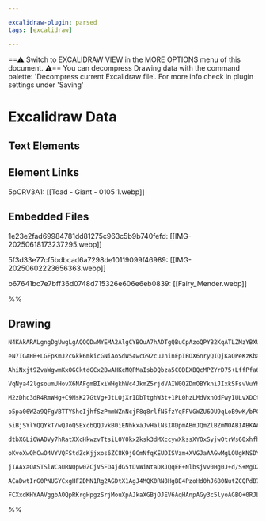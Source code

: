 ```yaml
---

excalidraw-plugin: parsed
tags: [excalidraw]

---
```

==⚠  Switch to EXCALIDRAW VIEW in the MORE OPTIONS menu of this document. ⚠== You can decompress Drawing data with the command palette: 'Decompress current Excalidraw file'. For more info check in plugin settings under 'Saving'


# Excalidraw Data

## Text Elements
## Element Links
5pCRV3A1: [[Toad - Giant - 0105 1.webp]]

## Embedded Files
1e23e2fad69984781dd81275c963c5b9b740fefd: [[IMG-20250618173237295.webp]]

5f3d33e77cf5bdbcad6a7298de10119099f46989: [[IMG-20250602223656363.webp]]

b67641bc7e7bff36d0748d715326e606e6eb0839: [[Fairy_Mender.webp]]

%%
## Drawing
```compressed-json
N4KAkARALgngDgUwgLgAQQQDwMYEMA2AlgCYBOuA7hADTgQBuCpAzoQPYB2KqATLZMzYBXUtiRoIACyhQ4zZAHoFAc0JRJQgEYA6bGwC2CgF7N6hbEcK4OCtptbErHALRY8RMpWdx8Q1TdIEfARcZgRmBShcZQUebQBGOIAWGjoghH0EDihmbgBtcDBQMBKIEm4pDgBBKHIAcQBFVJLIWEQKwn1opH5SzG5nADYeeO0AVgBmAA4xgHYkkanZsYAG

eN7IGAHB+LGEpKmJ2cGkk6mkicGNiAoSdW54wcG92cuJninEpIBOX6nryQIQjKaQPeKzKbaFbHCYHS5Tb4rJ7XazKYLcFbXZi1NgAawQAGE2Pg2KQKrVrMw4LhAtlmqVNLhsLjlKRhBxiESSWSJBSOFSaVkoPTIAAzQj4fAAZVg6IkkiZGkCIog2LZ+IA6ndJA8sTj8TKYHL0IIPCq2X5JBxwrk0OtCpA2NTsGotnaVpiHRALRzrcxbagOEJJViE

AhiNxjt9ZvaWgwmKxOGCktdGCx2BwAHKcMQPMaIsbDQbza5CODEXBQcMPZYrD75+LffPfa6EZgAEXSVYjaFFBDC11ZwjgAEliAG8gBda6adnEACiwUy2Qn069RA4uO4QZD67YzOraFqQgQ13FwTHFXiCB4ExvfeIgz+SQh8WIxE+PGW2G+gwm2DGTRvk0eYVlFBBRQjLF3HEVAChaMBYxaeIHTXONCA5LAKlwFYIEKABfXpilKcoJCEDg6mYbAAA

VqNya42lgsoumUHovX6NAFgmBIxiWHgkhWc4JkmZ5rjdVAIW0QZDmOBYkniJIxkSFsvVuYh7jQHgPSk74lmeXSRiOY4ASBEFhTQCYViScYEQRRs60s94UQ4NFYM9OM1TxQliVJclyH5alaWFGcmRZH1OR8nl0D5AUgpVc9pVlJiFWwJU2I8/UEC1dSdTtPV1QQQ1jVVYlymuC0QT9AMkMdZ1XQeD1yrnKrt2DfBQ0PVAkm69zSjTRMuAslYVLjfq

M2zDhc3dR4RmWHg+C9MsK27GtVg+JtLOjXrIDbTtghW3t+1PL0hzLMdVxnOdFwyIULvXDCtzQHd2r3A8e1QPt8AHL1zwQS8JDGUUJmICY71mWZsFFQDiE0PBH1wWYeF04gEHiNZ7N+UVTl074VSoghYPglpnBqxDUNbTCOPQXB4jwkpCMKYidve6AAClSHwFZaPoFVGI6Fj0r6bhb2SRHXlvF9a2+CYxIeaMpIuHhi2Lc5Eb/a41I01BwUGHT4n1

o5pa06WZa9QFgVBTTYSheIjhfSzPmmWZnNcjF8q8rlfN5fzYqFFVGWZU6OU9qLoB9wK/bPCVEqNZLFREQWBEy7KtZq1VMqKpjTTKr0KqtG1dS9J0mXq91tu9ZqC6etqOve/XnjGVMEwzbhQYW0bm84Capok/WVjGOZvhTRby0rTrwTWhFJg9fXWw7LtOs+7641O0dx3yNCGSupdbo364N0ewMa9e/F3qX4641+/70E0ZX5Nh2YEFmTRRSBwZiGhA

5iBjSYlYQQYkT/wQJoQSExcbQQJvkB0iENhkxaJvHalNsI8DpmABmJQmZlBZmMOABIABKAA1CYVRaYMXgExDImhwwVk0Oia4VNFg6XmEpJGHpBKTFlmgZw3U9jDGWMccE0JDLDzjJrXKXU6zaF/GsRS3xbY8NBiZC25kuqnHGHMJSCJFYInbqUVExpy6eXxCHCoABia8FjE4QADmFOcJjvaUgjnSKOkpM4VBSmlPGydtSFwygVNxEhs5QVzsISqV

dtbXGLi6WADVy7hRatXXcHkwzvTtsiL0Y0kx2ksk3dMXccywXkssXY0xSyjwOtrWs60xhfhmCIki899qLyOoOC0a87pxlnORBcO8Vx73upuCoeQ8gABU2C4GIKgZwqA6hOCgFM1Aax+7a20BQYBcBJyThVCSN63Bz4QONETEopMULwOuNgIQ2IDDtkrLgbgTNID6GINRNkch7nQMgJchAAB5ewJAnCdj7MGHIeyWkfOsaFIOxAACylZUoEmsPQUI

oKvoXwQhCwO4VYVQFStdZcKjjxos6ZC8K9j0CmNfqKEUDISVzm+XVGJaAAGwMgLOUgKNSDYtxb0glpATwsusaSDlZKIAUtftS1lQqmD0pLoyxZArfocFwJkAhbZCC0NgufaB+EHToJIkgiQuAJioJ1WANCEBcBwDgDKMe7zSjqBuhUCspAty9AYIQBAFAABCtLukirFZSqlbqLmkCCiOKs+gZQFX9ZY689IIAhrDRGn1mK7GRT8o4wUzjCgJpEEm

jIAAxaOASTSlWCaURNQpw0ZCjV5FO4jdG5tDVWiNtaDRJQqEE+NlbsjVv0Hg0J+d/S+MgD2qAfaZXRPEmjXqTb836ALZwKABblUSnEo3HNY6+2LuyFKQgRhYJaWDXmltGQRlYCgFUIgyhBroGCKKYKm6T29tbVEUgl7Q1sAoICCZrUkmjufeOiN84ORVE/d+kILMaRsioMe5tL6MhgZgyM8hFRwrxqomySUAANbgTw9hHFhPxZ4bcphXBzZh4k+A

ACaDwtIrG0PNUGYCxgHF2DMN1Rg2AGDtX1AgJ4MQK0RN8HgBE4PzoHd0hJ6B0NutZCQPdB7hazvk8QGUCA4DcA3aUVT0K2AoxA7gDVZ8wU6dICQMlmCvXEhZqQZQjIAAUs1qC8HBC55zizxgAEoVR4IQMoYMNI0P2dwE5nJvBwu3kxJ5sYPmxNPvg1ANtPy4BQAzAGZ6brRTkEyH5zC5mXK8cgFkIzwR3qEvOUQTTR4+VEogEqzI3AKtFyEFADcs

FCXxdKHYAAVggbAOQpRKrgHpgzSrjMouXpAJkaXGBjOJEV6AqHAnpAGy3c5lyoAGBQ+0RJL04w7NPpNur2WDBSlW2lrJH1TOlHwKES9a25vcfwH+/ABFwDoIgL9AMwAdX4SAA===
```
%%